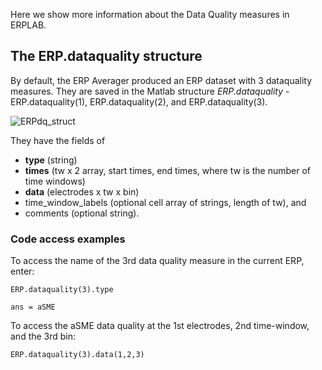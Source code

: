 Here we show more information about the Data Quality measures in ERPLAB.

## The ERP.dataquality structure
By default, the ERP Averager produced an ERP dataset with 3 dataquality measures. They are saved in the Matlab structure *ERP.dataquality* - ERP.dataquality(1), ERP.dataquality(2), and ERP.dataquality(3).

![ERPdq_struct](https://user-images.githubusercontent.com/5137405/77694613-8d3b2680-6f67-11ea-97e6-be2128aefa1e.png)

They have the fields of 
*  **type** (string)
* **times** (tw x 2 array, start times, end times, where tw is the number of time windows)
* **data** (electrodes x tw x bin)
* time_window_labels (optional cell array of strings, length of tw), and 
* comments (optional string).

### Code access examples
To access the name of the 3rd data quality measure in the current ERP, enter:

`ERP.dataquality(3).type`

`ans = aSME`

To access the aSME data quality at the 1st electrodes, 2nd time-window, and the 3rd bin:

`ERP.dataquality(3).data(1,2,3)`

